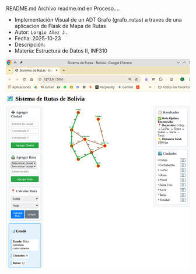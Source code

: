 README.md
Archivo readme.md en Proceso....

- Implementación Visual de un ADT Grafo (grafo_rutas) a traves de una aplicacion de Flask de Mapa de Rutas
- Autor: `Lorgio Añez J.`
- Fecha: 2025-10-23
- Descripción:
- Materia: Estructura de Datos II, INF310

![alt text](sistema_rutas.png)
